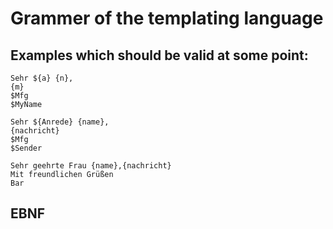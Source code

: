 # Grammer of the templating language

## Examples which should be valid at some point:

```
Sehr ${a} {n},
{m}
$Mfg
$MyName  
```
```
Sehr ${Anrede} {name},
{nachricht}
$Mfg
$Sender
```
```
Sehr geehrte Frau {name},{nachricht}
Mit freundlichen Grüßen
Bar
```

## EBNF
<template> ::= (<text> | <key> | <option> | <constant>)+
<text>     ::= <ws>? <char> (<char> | <ws>)*
<key>      ::= "{" <ident> "}"         // done
<option>   ::= "$" <key>               // done
<constant> ::= "$" <ident>             // done
<ident>    ::= (<char> | [0-9])+       // done
<ws>       ::= (" " | "\t" | "\n")+
<char>     ::= ([A-Z] | [a-z])

## Implementation of different production rules

### Case 1: <A> ::= terminal <B> terminal ...
```rust
fn A(scanner: &mut Scanner) -> Result<(), ParseError> {
  scanner.take(terminal)?;
  B(scanner)?;
  scanner.take(terminal)?;
  Ok(())
}
```
### Case 2: <A> ::= "b" | "c"
```rust
fn A(scanner: &mut Scanner) -> Result<(), ParseError> {
  scanner.transform(|character| match character {
    'b' => Ok(()),
    'c' => Ok(()),
  })
}
```
### Case 3: <A> ::= "b"+
```rust
fn A(scanner: &mut Scanner) -> Result<(), ParseError> {
  scanner.scan(|sequence| match sequence.chars().last().unwrap() {
    'b' => Some(Action::Request),  // correct symbol: try to get another one
    _ => None,  // the new symbol in the sequence is not corret: finish
  })
}
```
`scan` can be used for different kind of sequences too E.g. using `Action::Return` for EBNF `*`.

